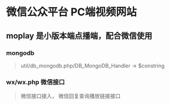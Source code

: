 # 微信公众平台 PC端视频网站

## moplay 是小版本端点播端，配合微信使用

### mongodb
> util/db_mongodb.php/DB_MongoDB_Handler -> $constring

### wx/wx.php 微信接口
> 微信接口接入， 微信回复查询播放链接接口